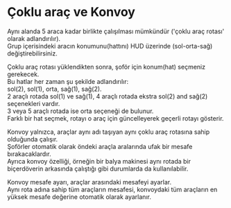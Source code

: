 # Çoklu araç ve Konvoy
  
Aynı alanda 5 araca kadar birlikte çalışılması mümkündür ('çoklu araç rotası' olarak adlandırılır).  
Grup içerisindeki aracın konumunu(hattını) HUD üzerinde (sol-orta-sağ) değiştirebilirsiniz.  


  
Çoklu araç rotası yüklendikten sonra, şoför için konum(hat) seçmeniz gerekecek.  
Bu hatlar her zaman şu şekilde adlandırılır:  
sol(2), sol(1), orta, sağ(1), sağ(2).  
2 araçlı rotada sol(1) ve sağ(1), 4 araçlı rotada ekstra sol(2) and sağ(2) seçenekleri vardır.  
3 veya 5 araçlı rotada ise orta seçeneği de bulunur.  
Farklı bir hat seçmek, rotayı o araç için güncelleyerek geçerli rotayı gösterir.  


  
Konvoy yalnızca, araçlar aynı adı taşıyan aynı çoklu araç rotasına sahip olduğunda çalışır.  
Şoförler otomatik olarak öndeki araçla aralarında ufak bir mesafe bırakacaklardır.  
Ayrıca konvoy özelliği, örneğin bir balya makinesi aynı rotada bir biçerdöverin arkasında çalıştığı gibi durumlarda da kullanılabilir.  


  
Konvoy mesafe ayarı, araçlar arasındaki mesafeyi ayarlar.  
Aynı rota adına sahip tüm araçların mesafesi, konvoydaki tüm araçların en yüksek mesafe değerine otomatik olarak ayarlanır.  


